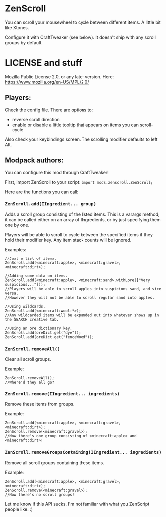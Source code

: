ZenScroll
=========

You can scroll your mousewheel to cycle between different items. A little bit like Xtones.

Configure it with CraftTweaker (see below). It doesn't ship with any scroll groups by default.

# LICENSE and stuff

Mozilla Public License 2.0, or any later version. Here: https://www.mozilla.org/en-US/MPL/2.0/

## Players:

Check the config file. There are options to:

- reverse scroll direction
- enable or disable a little tooltip that appears on items you can scroll-cycle

Also check your keybindings screen. The scrolling modifier defaults to left Alt.

## Modpack authors:

You can configure this mod through CraftTweaker!

First, import ZenScroll to your script: `import mods.zenscroll.ZenScroll;`

Here are the functions you can call:

### `ZenScroll.add(IIngredient... group)`

Adds a scroll group consisting of the listed items. This is a varargs method; it can be called either on an array of IIngredients, or by just specifying them one by one.

Players will be able to scroll to cycle between the specified items if they hold their modifier key. Any item stack counts will be ignored.

Examples:

    //Just a list of items.
    ZenScroll.add(<minecraft:apple>, <minecraft:gravel>, <minecraft:dirt>);
    
    //Adding some data on items.
    ZenScroll.add(<minecraft:apple>, <minecraft:sand>.withLore(["Very suspicious..."]));
    //Players will be able to scroll apples into suspicions sand, and vice versa.
    //However they will not be able to scroll regular sand into apples.
    
    //Using wildcards.
    ZenScroll.add(<minecraft:wool:*>);
    //Any wildcarded items will be expanded out into whatever shows up in the SEARCH creative tab.
    
    //Using an ore dictionary key.
    ZenScroll.add(oreDict.get("dye"));
    ZenScroll.add(oreDict.get("fenceWood"));

### `ZenScroll.removeAll()`

Clear all scroll groups.

Example:

    ZenScroll.removeAll();
    //Where'd they all go?

### `ZenScroll.remove(IIngredient... ingredients)`

Remove these items from groups.

Example:

    ZenScroll.add(<minecraft:apple>, <minecraft:gravel>, <minecraft:dirt>);
    ZenScroll.remove(<minecraft:gravel>);
    //Now there's one group consisting of <minecraft:apple> and <minecraft:dirt>!

### `ZenScroll.removeGroupsContaining(IIngredient... ingredients)`

Remove all scroll groups containing these items.

Example:

    ZenScroll.add(<minecraft:apple>, <minecraft:gravel>, <minecraft:dirt>);
    ZenScroll.remove(<minecraft:gravel>);
    //Now there's no scroll groups!

Let me know if this API sucks. I'm not familiar with what you ZenScript people like. :)